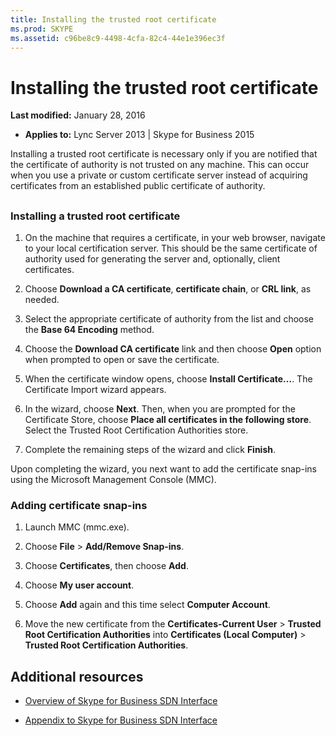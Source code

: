 ```yaml
---
title: Installing the trusted root certificate
ms.prod: SKYPE
ms.assetid: c96be8c9-4498-4cfa-82c4-44e1e396ec3f
---
```



# Installing the trusted root certificate

 **Last modified:** January 28, 2016




 * **Applies to:** Lync Server 2013 | Skype for Business 2015

Installing a trusted root certificate is necessary only if you are notified that the certificate of authority is not trusted on any machine. This can occur when you use a private or custom certificate server instead of acquiring certificates from an established public certificate of authority.





## 


### Installing a trusted root certificate


1. On the machine that requires a certificate, in your web browser, navigate to your local certification server. This should be the same certificate of authority used for generating the server and, optionally, client certificates.


2. Choose **Download a CA certificate**, **certificate chain**, or **CRL link**, as needed.


3. Select the appropriate certificate of authority from the list and choose the **Base 64 Encoding** method.


4. Choose the **Download CA certificate** link and then choose **Open** option when prompted to open or save the certificate.


5. When the certificate window opens, choose **Install Certificate…**. The Certificate Import wizard appears.


6. In the wizard, choose **Next**. Then, when you are prompted for the Certificate Store, choose **Place all certificates in the following store**. Select the Trusted Root Certification Authorities store.


7. Complete the remaining steps of the wizard and click **Finish**.


Upon completing the wizard, you next want to add the certificate snap-ins using the Microsoft Management Console (MMC).




### Adding certificate snap-ins


1. Launch MMC (mmc.exe).


2. Choose **File** > **Add/Remove Snap-ins**.


3. Choose **Certificates**, then choose **Add**.


4. Choose **My user account**.


5. Choose **Add** again and this time select **Computer Account**.


6. Move the new certificate from the **Certificates-Current User** > **Trusted Root Certification Authorities** into **Certificates (Local Computer)** > **Trusted Root Certification Authorities**.



## Additional resources
<a name="bk_addresources"> </a>



-  [Overview of Skype for Business SDN Interface](overview.md)


-  [Appendix to Skype for Business SDN Interface](appendix.md)



